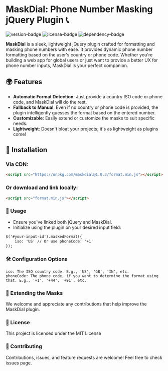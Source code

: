 # MaskDial: Phone Number Masking jQuery Plugin 📞

![version-badge](https://img.shields.io/badge/version-1.0.0-blue.svg)
![license-badge](https://img.shields.io/badge/license-MIT-green.svg)
![dependency-badge](https://img.shields.io/badge/dependency-jQuery-blue.svg)

**MaskDial** is a sleek, lightweight jQuery plugin crafted for formatting and masking phone numbers with ease. It provides dynamic phone number formatting based on the user's country or phone code. Whether you're building a web app for global users or just want to provide a better UX for phone number inputs, MaskDial is your perfect companion.

## 🌍 Features

- **Automatic Format Detection**: Just provide a country ISO code or phone code, and MaskDial will do the rest.
- **Fallback to Manual**: Even if no country or phone code is provided, the plugin intelligently guesses the format based on the entered number.
- **Customizable**: Easily extend or customize the masks to suit specific needs.
- **Lightweight**: Doesn't bloat your projects; it's as lightweight as plugins come!

## 🔧 Installation

### Via CDN:
```html
<script src="https://unpkg.com/maskdial@1.0.3/format.min.js"></script>
```

### Or download and link locally:

```html
<script src="format.min.js"></script>
```

### 🚀 Usage

- Ensure you've linked both jQuery and MaskDial.
- Initialize using the plugin on your desired input field:

```html
$('#your-input-id').maskedFormat({
    iso: 'US' // Or use phoneCode: '+1'
});

```

### 🛠 Configuration Options

    iso: The ISO country code. E.g., 'US', 'GB', 'IN', etc.
    phoneCode: The phone code, if you want to determine the format using that. E.g., '+1', '+44', '+91', etc.

### 🧩 Extending the Masks

We welcome and appreciate any contributions that help improve the MaskDial plugin.

### 📃 License
This project is licensed under the MIT License

### 🤝 Contributing

Contributions, issues, and feature requests are welcome! Feel free to check issues page.
